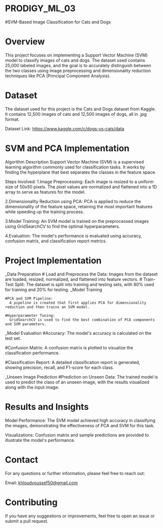 # PRODIGY_ML_03
#SVM-Based Image Classification for Cats and Dogs

# Overview
This project focuses on implementing a Support Vector Machine (SVM) model to classify images of cats and dogs. The dataset used contains 25,000 labeled images, and the goal is to accurately distinguish between the two classes using image preprocessing and dimensionality reduction techniques like PCA (Principal Component Analysis).

# Dataset
The dataset used for this project is the Cats and Dogs dataset from Kaggle. It contains 12,500 images of cats and 12,500 images of dogs, all in .jpg format.

Dataset Link: https://www.kaggle.com/c/dogs-vs-cats/data

# SVM and PCA Implementation
Algorithm Description
Support Vector Machine (SVM) is a supervised learning algorithm commonly used for classification tasks. It works by finding the hyperplane that best separates the classes in the feature space.

Steps Involved:
1.Image Preprocessing:
Each image is resized to a uniform size of 50x50 pixels.
The pixel values are normalized and flattened into a 1D array to serve as features for the model.

2.Dimensionality Reduction using PCA:
PCA is applied to reduce the dimensionality of the feature space, retaining the most important features while speeding up the training process.

3.Model Training:
An SVM model is trained on the preprocessed images using GridSearchCV to find the optimal hyperparameters.

4.Evaluation:
The model's performance is evaluated using accuracy, confusion matrix, and classification report metrics.

# Project Implementation
  _Data Preparation
    # Load and Preprocess the Data:
      Images from the dataset are loaded, resized, normalized, and flattened into feature vectors.
    # Train-Test Split:
      The dataset is split into training and testing sets, with 80% used for training and 20% for testing.
  _Model Training
  
    #PCA and SVM Pipeline:
      A pipeline is created that first applies PCA for dimensionality reduction and then trains an SVM model.
      
    #Hyperparameter Tuning:
      GridSearchCV is used to find the best combination of PCA components and SVM parameters.
      
  _Model Evaluation
  #Accuracy:
      The model's accuracy is calculated on the test set.
      
  #Confusion Matrix:
      A confusion matrix is plotted to visualize the classification performance.
      
  #Classification Report:
      A detailed classification report is generated, showing precision, recall, and F1-score for each class.
      
  _Unseen Image Prediction
  #Prediction on Unseen Data:
      The trained model is used to predict the class of an unseen image, with the results visualized along with the input image.
      
# Results and Insights
  Model Performance:
    The SVM model achieved high accuracy in classifying the images, demonstrating the effectiveness of PCA and SVM for this task.

  Visualizations:
    Confusion matrix and sample predictions are provided to illustrate the model's performance.
# Contact
For any questions or further information, please feel free to reach out:

Email: khloudyoussef50@gmail.com
# Contributing
If you have any suggestions or improvements, feel free to open an issue or submit a pull request.
